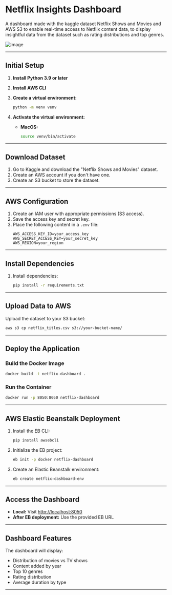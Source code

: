 # Netflix Insights Dashboard
A dashboard made with the kaggle dataset Netflix Shows and Movies and AWS S3 to enable real-time access to Netflix content data, to display insightful data from the dataset such as rating distributions and top genres.

![image](https://github.com/user-attachments/assets/11621e11-cedc-46b6-8554-cff593e4dbce)


---

## Initial Setup

1. **Install Python 3.9 or later**
2. **Install AWS CLI**
3. **Create a virtual environment:**
    ```bash
    python -m venv venv
    ```
4. **Activate the virtual environment:**

    - **MacOS:**
      ```bash
      source venv/bin/activate
      ```

---

## Download Dataset

1. Go to Kaggle and download the "Netflix Shows and Movies" dataset.
2. Create an AWS account if you don't have one.
3. Create an S3 bucket to store the dataset.

---

## AWS Configuration

1. Create an IAM user with appropriate permissions (S3 access).
2. Save the access key and secret key.
3. Place the following content in a `.env` file:
    ```env
    AWS_ACCESS_KEY_ID=your_access_key
    AWS_SECRET_ACCESS_KEY=your_secret_key
    AWS_REGION=your_region
    ```

---

## Install Dependencies

1. Install dependencies:
    ```bash
    pip install -r requirements.txt
    ```

---

## Upload Data to AWS

Upload the dataset to your S3 bucket:
```bash
aws s3 cp netflix_titles.csv s3://your-bucket-name/
```

---

## Deploy the Application

### Build the Docker Image
```bash
docker build -t netflix-dashboard .
```

### Run the Container
```bash
docker run -p 8050:8050 netflix-dashboard
```

---

## AWS Elastic Beanstalk Deployment

1. Install the EB CLI:
    ```bash
    pip install awsebcli
    ```
2. Initialize the EB project:
    ```bash
    eb init -p docker netflix-dashboard
    ```
3. Create an Elastic Beanstalk environment:
    ```bash
    eb create netflix-dashboard-env
    ```

---

## Access the Dashboard

- **Local:** Visit [http://localhost:8050](http://localhost:8050)
- **After EB deployment:** Use the provided EB URL

---

## Dashboard Features

The dashboard will display:

- Distribution of movies vs TV shows
- Content added by year
- Top 10 genres
- Rating distribution
- Average duration by type

---

